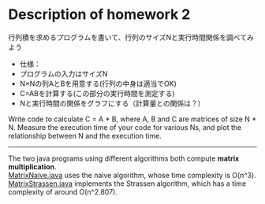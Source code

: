 # Description of homework 2
行列積を求めるプログラムを書いて、行列のサイズNと実行時間関係を調べてみよう  
- 仕様：
- プログラムの入力はサイズN
- N×Nの列AとBを用意する(行列の中身は適当でOK)
- C=ABを計算する(この部分の実行時間を測定する)
- Nと実行時間の関係をグラフにする（計算量との関係は？）

Write code to calculate C = A * B, where A, B and C are matrices of size N * N.
Measure the execution time of your code for various Ns, and plot the relationship between N and the execution time.

***
The two java programs using different algorithms both compute __matrix__ __multiplication__.  
  [MatrixNaive.java](https://github.com/LingyingWu/STEP2017/blob/master/week2/MatrixNaive.java) uses the naive algorithm, 
whose time complexity is O(n^3).  
[MatrixStrassen.java](https://github.com/LingyingWu/STEP2017/blob/master/week2/MatrixStrassen.java) implements the Strassen algorithm,
which has a time complexity of around O(n^2.807).
